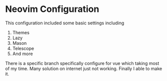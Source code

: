 # Neovim Configuration

This configuration included some basic settings including 
1. Themes
2. Lazy
3. Mason
4. Telescope
5. And more

There is a specific branch specifically configure for vue which taking most of my time. Many solution on internet just not working. Finally I able to make it.
